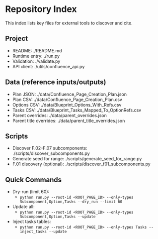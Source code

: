 # Repository Index

This index lists key files for external tools to discover and cite.

## Project
- README: ./README.md
- Runtime entry: ./run.py
- Validation: ./validate.py
- API client: ./utils/confluence_api.py

## Data (reference inputs/outputs)
- Plan JSON: ./data/Confluence_Page_Creation_Plan.json
- Plan CSV: ./data/Confluence_Page_Creation_Plan.csv
- Options CSV: ./data/Blueprint_Options_With_Refs.csv
- Tasks CSV: ./data/Blueprint_Tasks_Mapped_To_OptionRefs.csv
- Parent overrides: ./data/parent_overrides.json
- Parent title overrides: ./data/parent_title_overrides.json

## Scripts
- Discover F.02–F.07 subcomponents: ./scripts/discover_subcomponents.py
- Generate seed for range: ./scripts/generate_seed_for_range.py
- F.01 discovery (optional): ./scripts/discover_f01_subcomponents.py

## Quick Commands
- Dry-run (limit 60):
  - `python run.py --root-id <ROOT_PAGE_ID> --only-types Subcomponent,Option,Tasks --dry_run --limit 60`
- Update all:
  - `python run.py --root-id <ROOT_PAGE_ID> --only-types Subcomponent,Option,Tasks --update`
- Inject tasks tables:
  - `python run.py --root-id <ROOT_PAGE_ID> --only-types Tasks --inject_tasks --update`
